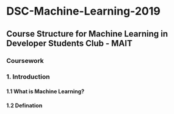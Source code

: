 # DSC-Machine-Learning-2019

## Course Structure for Machine Learning in Developer Students Club - MAIT

### Coursework

### 1. Introduction

#### 1.1 What is Machine Learning?

#### 1.2 Defination
